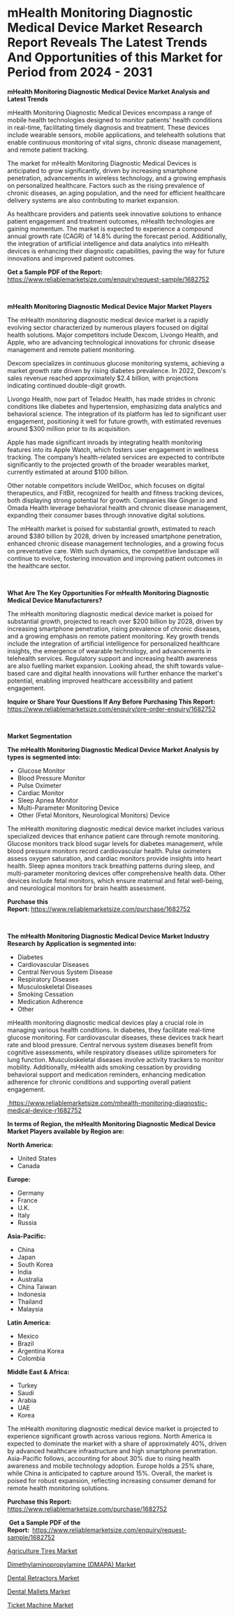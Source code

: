 <p><h1>mHealth Monitoring Diagnostic Medical Device Market Research Report Reveals The Latest Trends And Opportunities of this Market for Period from 2024 - 2031</h1></p><p><strong>mHealth Monitoring Diagnostic Medical Device Market Analysis and Latest Trends</strong></p>
<p><p>mHealth Monitoring Diagnostic Medical Devices encompass a range of mobile health technologies designed to monitor patients' health conditions in real-time, facilitating timely diagnosis and treatment. These devices include wearable sensors, mobile applications, and telehealth solutions that enable continuous monitoring of vital signs, chronic disease management, and remote patient tracking.</p><p>The market for mHealth Monitoring Diagnostic Medical Devices is anticipated to grow significantly, driven by increasing smartphone penetration, advancements in wireless technology, and a growing emphasis on personalized healthcare. Factors such as the rising prevalence of chronic diseases, an aging population, and the need for efficient healthcare delivery systems are also contributing to market expansion.</p><p>As healthcare providers and patients seek innovative solutions to enhance patient engagement and treatment outcomes, mHealth technologies are gaining momentum. The market is expected to experience a compound annual growth rate (CAGR) of 14.8% during the forecast period. Additionally, the integration of artificial intelligence and data analytics into mHealth devices is enhancing their diagnostic capabilities, paving the way for future innovations and improved patient outcomes.</p></p>
<p><strong>Get a Sample PDF of the Report:&nbsp;</strong> <a href="https://www.reliablemarketsize.com/enquiry/request-sample/1682752?utm_campaign=1506&utm_medium=2&utm_source=Github&utm_content=ia&utm_term=15102024&utm_id=mhealth-monitoring-diagnostic-medical-device">https://www.reliablemarketsize.com/enquiry/request-sample/1682752</a></p>
<p>&nbsp;</p>
<p><strong>mHealth Monitoring Diagnostic Medical Device Major Market Players</strong></p>
<p><p>The mHealth monitoring diagnostic medical device market is a rapidly evolving sector characterized by numerous players focused on digital health solutions. Major competitors include Dexcom, Livongo Health, and Apple, who are advancing technological innovations for chronic disease management and remote patient monitoring. </p><p>Dexcom specializes in continuous glucose monitoring systems, achieving a market growth rate driven by rising diabetes prevalence. In 2022, Dexcom's sales revenue reached approximately $2.4 billion, with projections indicating continued double-digit growth.</p><p>Livongo Health, now part of Teladoc Health, has made strides in chronic conditions like diabetes and hypertension, emphasizing data analytics and behavioral science. The integration of its platform has led to significant user engagement, positioning it well for future growth, with estimated revenues around $300 million prior to its acquisition.</p><p>Apple has made significant inroads by integrating health monitoring features into its Apple Watch, which fosters user engagement in wellness tracking. The company’s health-related services are expected to contribute significantly to the projected growth of the broader wearables market, currently estimated at around $100 billion.</p><p>Other notable competitors include WellDoc, which focuses on digital therapeutics, and FitBit, recognized for health and fitness tracking devices, both displaying strong potential for growth. Companies like Ginger.io and Omada Health leverage behavioral health and chronic disease management, expanding their consumer bases through innovative digital solutions.</p><p>The mHealth market is poised for substantial growth, estimated to reach around $380 billion by 2028, driven by increased smartphone penetration, enhanced chronic disease management technologies, and a growing focus on preventative care. With such dynamics, the competitive landscape will continue to evolve, fostering innovation and improving patient outcomes in the healthcare sector.</p></p>
<p>&nbsp;</p>
<p><strong>What Are The Key Opportunities For mHealth Monitoring Diagnostic Medical Device Manufacturers?</strong></p>
<p><p>The mHealth monitoring diagnostic medical device market is poised for substantial growth, projected to reach over $200 billion by 2028, driven by increasing smartphone penetration, rising prevalence of chronic diseases, and a growing emphasis on remote patient monitoring. Key growth trends include the integration of artificial intelligence for personalized healthcare insights, the emergence of wearable technology, and advancements in telehealth services. Regulatory support and increasing health awareness are also fuelling market expansion. Looking ahead, the shift towards value-based care and digital health innovations will further enhance the market's potential, enabling improved healthcare accessibility and patient engagement.</p></p>
<p><strong>Inquire or Share Your Questions If Any Before Purchasing This Report:</strong> <a href="https://www.reliablemarketsize.com/enquiry/pre-order-enquiry/1682752?utm_campaign=1506&utm_medium=2&utm_source=Github&utm_content=ia&utm_term=15102024&utm_id=mhealth-monitoring-diagnostic-medical-device">https://www.reliablemarketsize.com/enquiry/pre-order-enquiry/1682752</a></p>
<p>&nbsp;</p>
<p><strong>Market Segmentation</strong></p>
<p><strong>The mHealth Monitoring Diagnostic Medical Device Market Analysis by types is segmented into:</strong></p>
<p><ul><li>Glucose Monitor</li><li>Blood Pressure Monitor</li><li>Pulse Oximeter</li><li>Cardiac Monitor</li><li>Sleep Apnea Monitor</li><li>Multi-Parameter Monitoring Device</li><li>Other (Fetal Monitors, Neurological Monitors) Device</li></ul></p>
<p><p>The mHealth monitoring diagnostic medical device market includes various specialized devices that enhance patient care through remote monitoring. Glucose monitors track blood sugar levels for diabetes management, while blood pressure monitors record cardiovascular health. Pulse oximeters assess oxygen saturation, and cardiac monitors provide insights into heart health. Sleep apnea monitors track breathing patterns during sleep, and multi-parameter monitoring devices offer comprehensive health data. Other devices include fetal monitors, which ensure maternal and fetal well-being, and neurological monitors for brain health assessment.</p></p>
<p><strong>Purchase this Report:&nbsp;</strong><a href="https://www.reliablemarketsize.com/purchase/1682752?utm_campaign=1506&utm_medium=2&utm_source=Github&utm_content=ia&utm_term=15102024&utm_id=mhealth-monitoring-diagnostic-medical-device">https://www.reliablemarketsize.com/purchase/1682752</a></p>
<p>&nbsp;</p>
<p><strong>The mHealth Monitoring Diagnostic Medical Device Market Industry Research by Application is segmented into:</strong></p>
<p><ul><li>Diabetes</li><li>Cardiovascular Diseases</li><li>Central Nervous System Disease</li><li>Respiratory Diseases</li><li>Musculoskeletal Diseases</li><li>Smoking Cessation</li><li>Medication Adherence</li><li>Other</li></ul></p>
<p><p>mHealth monitoring diagnostic medical devices play a crucial role in managing various health conditions. In diabetes, they facilitate real-time glucose monitoring. For cardiovascular diseases, these devices track heart rate and blood pressure. Central nervous system diseases benefit from cognitive assessments, while respiratory diseases utilize spirometers for lung function. Musculoskeletal diseases involve activity trackers to monitor mobility. Additionally, mHealth aids smoking cessation by providing behavioral support and medication reminders, enhancing medication adherence for chronic conditions and supporting overall patient engagement.</p></p>
<p><a href="https://www.reliablemarketsize.com/mhealth-monitoring-diagnostic-medical-device-r1682752?utm_campaign=1506&utm_medium=2&utm_source=Github&utm_content=ia&utm_term=15102024&utm_id=mhealth-monitoring-diagnostic-medical-device">&nbsp;https://www.reliablemarketsize.com/mhealth-monitoring-diagnostic-medical-device-r1682752</a></p>
<p><strong>In terms of Region, the mHealth Monitoring Diagnostic Medical Device Market Players available by Region are:</strong></p>
<p>
    <p> <strong> North America: </strong>
        <ul>
            <li>United States</li>
            <li>Canada</li>
        </ul>
        </p> 
    <p> <strong> Europe: </strong>
        <ul>
            <li>Germany</li>
            <li>France</li>
            <li>U.K.</li>
            <li>Italy</li>
            <li>Russia</li>
        </ul>
        </p> 
    <p> <strong> Asia-Pacific: </strong>
        <ul>
            <li>China</li>
            <li>Japan</li>
            <li>South Korea</li>
            <li>India</li>
            <li>Australia</li>
            <li>China Taiwan</li>
            <li>Indonesia</li>
            <li>Thailand</li>
            <li>Malaysia</li>
        </ul>
        </p> 
    <p> <strong> Latin America: </strong>
        <ul>
            <li>Mexico</li>
            <li>Brazil</li>
            <li>Argentina Korea</li>
            <li>Colombia</li>
        </ul>
        </p> 
    <p> <strong> Middle East & Africa: </strong>
        <ul>
            <li>Turkey</li>
            <li>Saudi</li>
            <li>Arabia</li>
            <li>UAE</li>
            <li>Korea</li>
        </ul>
    </p>
    </p>
<p><p>The mHealth monitoring diagnostic medical device market is projected to experience significant growth across various regions. North America is expected to dominate the market with a share of approximately 40%, driven by advanced healthcare infrastructure and high smartphone penetration. Asia-Pacific follows, accounting for about 30% due to rising health awareness and mobile technology adoption. Europe holds a 25% share, while China is anticipated to capture around 15%. Overall, the market is poised for robust expansion, reflecting increasing consumer demand for remote health monitoring solutions.</p></p>
<p><strong>Purchase this Report: </strong><a href="https://www.reliablemarketsize.com/purchase/1682752?utm_campaign=1506&utm_medium=2&utm_source=Github&utm_content=ia&utm_term=15102024&utm_id=mhealth-monitoring-diagnostic-medical-device">https://www.reliablemarketsize.com/purchase/1682752</a></p>
<p>&nbsp;<strong>Get a Sample PDF of the Report:&nbsp;&nbsp;</strong><a href="https://www.reliablemarketsize.com/enquiry/request-sample/1682752?utm_campaign=1506&utm_medium=2&utm_source=Github&utm_content=ia&utm_term=15102024&utm_id=mhealth-monitoring-diagnostic-medical-device">https://www.reliablemarketsize.com/enquiry/request-sample/1682752</a></p>
<p><strong></strong></p>
<p><p><a href="https://www.linkedin.com/pulse/global-agriculture-tires-industry-analysis-share-growth-jgobe?utm_campaign=1506&utm_medium=2&utm_source=Github&utm_content=ia&utm_term=15102024&utm_id=mhealth-monitoring-diagnostic-medical-device">Agriculture Tires Market</a></p><p><a href="https://www.linkedin.com/pulse/strategic-market-insights-global-dimethylaminopropylamine-dmapa-ubt7e?utm_campaign=1506&utm_medium=2&utm_source=Github&utm_content=ia&utm_term=15102024&utm_id=mhealth-monitoring-diagnostic-medical-device">Dimethylaminopropylamine (DMAPA) Market</a></p><p><a href="https://github.com/graciah1naze/Market-Research-Report-List-1/blob/main/dental-retractors-market.md?utm_campaign=1506&utm_medium=2&utm_source=Github&utm_content=ia&utm_term=15102024&utm_id=mhealth-monitoring-diagnostic-medical-device">Dental Retractors Market</a></p><p><a href="https://github.com/kenyettavcl/Market-Research-Report-List-1/blob/main/dental-mallets-market.md?utm_campaign=1506&utm_medium=2&utm_source=Github&utm_content=ia&utm_term=15102024&utm_id=mhealth-monitoring-diagnostic-medical-device">Dental Mallets Market</a></p><p><a href="https://issuu.com/reportprime-2/docs/ticket-machine-market-size-2030.ppt_3f6990c7d9e4fc?utm_campaign=1506&utm_medium=2&utm_source=Github&utm_content=ia&utm_term=15102024&utm_id=mhealth-monitoring-diagnostic-medical-device">Ticket Machine Market</a></p></p>
